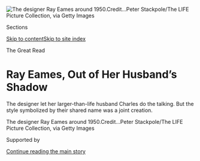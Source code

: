 <div id="app">

<div>

<div>

<div>

</div>

<div data-aria-hidden="false">

<div id="site-content" data-role="main">

<div>

<div class="css-1aor85t" style="opacity:0.000000001;z-index:-1;visibility:hidden">

<div class="css-1hqnpie">

<div class="css-epjblv">

<span class="css-17xtcya">[Arts](/section/arts)</span><span class="css-x15j1o">|</span><span class="css-fwqvlz">Ray
Eames, Out of Her Husband’s
Shadow</span>

</div>

<div class="css-k008qs">

<div class="css-1iwv8en">

<span class="css-18z7m18"></span>

<div>

</div>

</div>

<span class="css-1n6z4y">https://nyti.ms/2WyXvsX</span>

<div class="css-1705lsu">

<div class="css-4xjgmj">

<div class="css-4skfbu" data-role="toolbar" data-aria-label="Social Media Share buttons, Save button, and Comments Panel with current comment count" data-testid="share-tools">

  - 
  - 
  - 
  - 
    
    <div class="css-6n7j50">
    
    </div>

  - 
  - 

</div>

</div>

</div>

</div>

</div>

</div>

<div class="css-11qgg8s">

</div>

<div id="fullBleedHeaderContent">

<div class="css-n4ws9g">

![<span class="css-16f3y1r e13ogyst0" data-aria-hidden="true">The
designer Ray Eames around
1950.</span><span class="css-cnj6d5 e1z0qqy90" itemprop="copyrightHolder"><span class="css-1ly73wi e1tej78p0">Credit...</span><span><span>Peter
Stackpole/The LIFE Picture Collection, via Getty
Images</span></span></span>](https://static01.graylady3jvrrxbe.onion/images/2020/05/17/lens/00-mrs-eames-04/00-mrs-eames-04-articleLarge.jpg?quality=75&auto=webp&disable=upscale)

</div>

<div class="css-3z92zw">

<div class="css-6cn7ki">

<div class="NYTAppHideMasthead css-1bcu9v6 e1suatyy0">

<div class="section css-1o1qe8k e1suatyy2">

<div class="css-cu5p7t er09x8g0">

<div class="css-6n7j50">

</div>

<span class="css-1dv1kvn">Sections</span>

[Skip to content](#site-content)[Skip to site index](#site-index)

</div>

<div class="css-10698na e1huz5gh0">

</div>

</div>

</div>

<span class="css-10ej3is ezdmqqa0">The Great Read</span>

<div class="css-1sojcmr ehdk2mb0">

# Ray Eames, Out of Her Husband’s Shadow

</div>

The designer let her larger-than-life husband Charles do the talking.
But the style symbolized by their shared name was a joint creation.

</div>

</div>

<div class="css-nwzfg5 e1gnum310">

<span class="css-1f9pvn2 arts">The designer Ray Eames around
1950.</span><span class="css-cnj6d5 e1z0qqy90" itemprop="copyrightHolder"><span class="css-1ly73wi e1tej78p0">Credit...</span><span><span>Peter
Stackpole/The LIFE Picture Collection, via Getty
Images</span></span></span>

</div>

<div id="sponsor-wrapper" class="css-1hyfx7x">

<div id="sponsor-slug" class="css-19vbshk">

Supported by

</div>

[Continue reading the main
story](#after-sponsor)

<div id="sponsor" class="ad sponsor-wrapper" style="text-align:center;height:100%;display:block">

</div>

<div id="after-sponsor">

</div>

</div>

<div class="css-1wx1auc e1gnum311">

<div class="css-18e8msd">

<div class="css-vp77d3 epjyd6m0">

<div class="css-hus3qt ey68jwv0" data-aria-hidden="true">

[![Jennifer
Schuessler](https://static01.graylady3jvrrxbe.onion/images/2018/02/16/multimedia/author-jennifer-schuessler/author-jennifer-schuessler-thumbLarge-v2.png
"Jennifer Schuessler")](https://www.nytimes3xbfgragh.onion/by/jennifer-schuessler)

</div>

<div class="css-1baulvz">

By [<span class="css-1baulvz last-byline" itemprop="name">Jennifer
Schuessler</span>](https://www.nytimes3xbfgragh.onion/by/jennifer-schuessler)

</div>

</div>

  - 
    
    <div class="css-ld3wwf e16638kd2">
    
    May 15,
    2020
    
    </div>

  - 
    
    <div class="css-4xjgmj">
    
    <div class="css-d8bdto" data-role="toolbar" data-aria-label="Social Media Share buttons, Save button, and Comments Panel with current comment count" data-testid="share-tools">
    
      - 
      - 
      - 
      - 
        
        <div class="css-6n7j50">
        
        </div>
    
      - 
      - 
    
    </div>
    
    </div>

</div>

</div>

</div>

<div class="section meteredContent css-1r7ky0e" name="articleBody" itemprop="articleBody">

<div class="css-1fanzo5 StoryBodyCompanionColumn">

<div class="css-53u6y8">

*The Mrs. Files looks at history through a contemporary lens to see what
the honorific “Mrs.” means to women and their identity.*

America had its first introduction to the artist and designer Ray Eames
in 1956, and it was brief. NBC’s “Home” show was featuring the debut of
the now-famous Eames lounge chair, and the host, Arlene Francis, opened
with Charles Eames — who was “almost a household word,” she told the
audience, thanks to a series of earlier chairs made from molded plastic
and plywood.

But the name, like the chair, wasn’t his alone. “Almost always when
there’s a successful man, there’s a very interesting and able woman
behind him,” Francis said, before calling “Mrs. Eames” to the stage to
say a few halting words.

Francis asked the couple to explain how the Eames design process worked.
“Ray, shall we let Charles do it, or do you want to help?” she asked,
barely pausing. “No? See, as I told you, she’s behind the man, but
terribly important.” In a clip [available on
YouTube](https://www.youtube.com/watch?v=z_X6RsN-HFw), as Charles starts
talking and the broadcast cuts to a close-up of an undulating plywood
seat, you can see Ray’s feet in a corner of the screen, backing away and
then disappearing.

</div>

</div>

<div class="css-1fanzo5 StoryBodyCompanionColumn">

<div class="css-53u6y8">

It’s not exactly right to say that Ray was sidelined, let alone
invisible, in the intensely masculine world of midcentury design. The
steady stream of imagery of the couple — sometimes riding on a
motorcycle, sometimes frolicking in homemade animal masks, sometimes
posing in matched clothing — was as much a part of their work as their
chairs, their dozens of experimental movies, or their famous house on
the Pacific Ocean, whose light-filled space filled with exquisitely
curated assemblages of colorful objects has become a beau ideal of
humanized modernism.

But [since her death
in 1988](https://www.nytimes3xbfgragh.onion/1988/08/23/obituaries/ray-eames-72-a-founder-of-firm-that-designed-the-eames-chair.html),
Ray Eames has been moving back to the center of the picture. Or rather,
the world has been discovering that she was there all along — not just
as the beaming helpmeet with sparkling eyes and a Dorothy-from-Oz dress
sense, but as an artistic force in and of herself.

She was born Bernice Kaiser in 1911 in Sacramento, where her father for
a time ran a vaudeville theater. “Ray” was a childhood nickname, and it
stuck (though it would sometimes cause its own confusions: as recently
as 2006, an article in The New York Times Magazine credited the classic
film “Powers of Ten” to “the Eames brothers”).

She moved to New York City in the 1930s, where she studied with the
painter Hans Hofmann and was active with American Abstract Artists, an
activist group that picketed galleries that refused to show
nonrepresentational art. In 1940, she enrolled at the Cranbrook Academy
of Art outside Detroit, where she met Charles, at the time the head of
the department of industrial
design.

</div>

</div>

<div class="css-a7yk8a e73j0it0">

<div class="css-1xdhyk6 erfvjey0">

<span class="css-1ly73wi e1tej78p0">Image</span>

<div class="css-zjzyr8">

<div data-testid="lazyimage-container" style="height:488.48888888888894px">

</div>

</div>

</div>

<span class="css-16f3y1r e13ogyst0" data-aria-hidden="true">The Eameses
designing the Aluminum Group series of furniture in
1958.</span><span class="css-cnj6d5 e1z0qqy90" itemprop="copyrightHolder"><span class="css-1ly73wi e1tej78p0">Credit...</span><span>Eames
Office LLC. All Rights
Reserved.</span></span>

<div class="css-1xdhyk6 erfvjey0">

<span class="css-1ly73wi e1tej78p0">Image</span>

<div class="css-zjzyr8">

<div data-testid="lazyimage-container" style="height:488.48888888888894px">

</div>

</div>

</div>

<span class="css-16f3y1r e13ogyst0" data-aria-hidden="true">Charles and
Ray in the house they designed and built in
1949.</span><span class="css-cnj6d5 e1z0qqy90" itemprop="copyrightHolder"><span class="css-1ly73wi e1tej78p0">Credit...</span><span>Eames
Office LLC. All Rights Reserved.</span></span>

</div>

<div class="css-1fanzo5 StoryBodyCompanionColumn">

<div class="css-53u6y8">

He was tall and angular, a charismatic former track star and football
captain whose looks would later draw comparison to Henry Fonda. He was
also married, with a young child. After a semester, Ray left, but they
exchanged smitten letters.

</div>

</div>

<div class="css-1fanzo5 StoryBodyCompanionColumn">

<div class="css-53u6y8">

“We must see each other soon,” he wrote to her in March 1941. “This
business of becoming dream people in each other’s minds is no good.”
Soon after, Charles divorced his wife, and he and Ray married and moved
to California.

Articles and documentaries about the Eameses lean on Charles’s gnomic
statements of design philosophy: “The best for the most for the least.”
“Never delegate understanding.” “Never let the blood show.” And then
there was this one: “Whatever I can do, Ray can do better.”

It’s the kind of tribute that can come off as lip service. But in the
decades since their deaths, design critics have increasingly challenged
the gendered division of labor<span class="css-8l6xbc evw5hdy0">
</span>— architecture and form-giving for him; color, whimsy and
“décor” for her — presumed in many accounts of their work, and of
modernism itself.

</div>

</div>

<div class="css-79elbk" data-testid="photoviewer-wrapper">

<div class="css-z3e15g" data-testid="photoviewer-wrapper-hidden">

</div>

<div class="css-1a48zt4 ehw59r15" data-testid="photoviewer-children">

![<span class="css-16f3y1r e13ogyst0" data-aria-hidden="true">Charles
and Ray, then newlyweds, in their first home — the Richard
Neutra-designed Strathmore Apartments in Los Angeles — in December
1941.</span><span class="css-cnj6d5 e1z0qqy90" itemprop="copyrightHolder"><span class="css-1ly73wi e1tej78p0">Credit...</span><span>Eames
Office LLC. All Rights
Reserved.</span></span>](https://static01.graylady3jvrrxbe.onion/images/2020/05/17/lens/00-mrs-eames-02/00-mrs-eames-02-articleLarge.jpg?quality=75&auto=webp&disable=upscale)

</div>

</div>

<div class="css-1fanzo5 StoryBodyCompanionColumn">

<div class="css-53u6y8">

The birth of the famous molded Eames chairs might be traced to the
winning design Charles and Eero Saarinen submitted to a Museum of Modern
Art competition in 1940. But it wasn’t until later that Charles and Ray,
working in their first Los Angeles apartment on a cobbled-together
machine nicknamed [the
Kazam\!](https://www.eamesoffice.com/blog/the-kazam-machine/), began
figuring out how to make the compound curves of their now classic LCW
chair work for mass production, with Ray mostly working the machine
while Charles earned a paycheck as a set designer at MGM Studios.

</div>

</div>

<div class="css-1fanzo5 StoryBodyCompanionColumn">

<div class="css-53u6y8">

And Ray wasn’t merely working out the kinks. The sculptural curves
themselves — and the rest of the sprawling Eames output that followed —
were influenced by Ray’s early immersion in abstract art, the design
historian Pat Kirkham wrote in her 1995 book “Charles and Ray Eames:
Designers of the Twentieth Century.”

“To the extent that the Eames style of the 1940s and 1950s was
‘progressive’ and ‘avant-garde,’” Kirkham wrote, “Ray was certainly as
responsible as Charles.”

This was a point frequently underlined by Charles, who spoke about the
design process in terms of “we,” “us” and “ours” — not that the world
seemed to really hear it. Until the 1970s, the titles of museum
exhibitions about their work tended to omit her name. In a 1973 profile
in The New York Times titled “Casual Giant of Design,” Charles Eames
describes their relationship as “an equal and total alliance.” But the
article is described in the paper’s index as being about Charles and his
“wife and
assistant.”

</div>

</div>

<div class="css-a7yk8a e73j0it0">

<div class="css-1xdhyk6 erfvjey0">

<span class="css-1ly73wi e1tej78p0">Image</span>

<div class="css-zjzyr8">

<div data-testid="lazyimage-container" style="height:252.62222222222223px">

</div>

</div>

</div>

<span class="css-16f3y1r e13ogyst0" data-aria-hidden="true">The Eameses’
entry in the card catalogue of The New York Times’s photo
archive.</span>

<div class="css-1xdhyk6 erfvjey0">

<span class="css-1ly73wi e1tej78p0">Image</span>

<div class="css-zjzyr8">

<div data-testid="lazyimage-container" style="height:259.7111111111111px">

</div>

</div>

</div>

<span class="css-16f3y1r e13ogyst0" data-aria-hidden="true">A profile of
Charles Eames, which appeared in The Times on April 24,
1973.</span>

</div>

<div class="css-79elbk" data-testid="photoviewer-wrapper">

<div class="css-z3e15g" data-testid="photoviewer-wrapper-hidden">

</div>

<div class="css-1a48zt4 ehw59r15" data-testid="photoviewer-children">

<div class="css-1xdhyk6 erfvjey0">

<span class="css-1ly73wi e1tej78p0">Image</span>

<div class="css-zjzyr8">

<div data-testid="lazyimage-container" style="height:379.5777777777777px">

</div>

</div>

</div>

<span class="css-16f3y1r e13ogyst0" data-aria-hidden="true">Ray at home
in California around
1950.</span><span class="css-cnj6d5 e1z0qqy90" itemprop="copyrightHolder"><span class="css-1ly73wi e1tej78p0">Credit...</span><span>Peter
Stackpole/The LIFE Picture Collection, via Getty Images</span></span>

</div>

</div>

<div class="css-1fanzo5 StoryBodyCompanionColumn">

<div class="css-53u6y8">

One 1969 television program described Ray as “sitting like a delicious
dumpling in a doll’s dress.” And Ray, at least in front of the cameras,
seemed willing to play the part of supportive, mostly silent wife.

</div>

</div>

<div class="css-1fanzo5 StoryBodyCompanionColumn">

<div class="css-53u6y8">

“It isn’t the same when I talk,” she [told an
interviewer](https://www.washingtonpost.com/archive/lifestyle/1977/07/24/the-eames-legend-of-spare-simplicity/dabc414e-583b-406d-8e45-a1fd3a9828d0/)
in 1977. “Charles has a way of putting things which people pay attention
to.”

A creative woman seemingly content to let her husband speak for her and
their work together may feel uneasy amid recent feminist reclamation
projects aimed at bringing other midcentury artistic women — like Ray’s
friend Lee Krasner, who was married to Jackson Pollock — out of their
husbands’ shadows (while sometimes also trying to topple the men from
the pedestal of male genius).

And Ray, who died 10 years to the day after her husband, left behind few
public statements about how she felt, say, in 1985 when she appeared at
the World Design Conference to accept his posthumous award as the
world’s most influential designer, for work they did together. If she
ever seethed at her husband’s higher profile or felt marginalized (as
some colleagues in the Eames studio have suggested), she did not show
it.

Kirkham, who interviewed her in the years before her death, says that
Ray wasn’t concerned with teasing out what part of the creativity
symbolized by the name “Eames” was hers.

“She got annoyed when people would say, ‘Ray designed those stools,’
because it meant she wasn’t involved in other stuff, when it was all
joint work,” she said in an interview. “She just kept coming back to
that. It was all joint work.”

</div>

</div>

<div>

</div>

</div>

<div>

</div>

<div>

</div>

<div>

</div>

<div>

<div id="bottom-wrapper" class="css-1ede5it">

<div id="bottom-slug" class="css-l9onyx">

Advertisement

</div>

[Continue reading the main
story](#after-bottom)

<div id="bottom" class="ad bottom-wrapper" style="text-align:center;height:100%;display:block;min-height:90px">

</div>

<div id="after-bottom">

</div>

</div>

</div>

</div>

</div>

## Site Index

<div>

</div>

## Site Information Navigation

  - [© <span>2020</span> <span>The New York Times
    Company</span>](https://help.nytimes3xbfgragh.onion/hc/en-us/articles/115014792127-Copyright-notice)

<!-- end list -->

  - [NYTCo](https://www.nytco.com/)
  - [Contact
    Us](https://help.nytimes3xbfgragh.onion/hc/en-us/articles/115015385887-Contact-Us)
  - [Work with us](https://www.nytco.com/careers/)
  - [Advertise](https://nytmediakit.com/)
  - [T Brand Studio](http://www.tbrandstudio.com/)
  - [Your Ad
    Choices](https://www.nytimes3xbfgragh.onion/privacy/cookie-policy#how-do-i-manage-trackers)
  - [Privacy](https://www.nytimes3xbfgragh.onion/privacy)
  - [Terms of
    Service](https://help.nytimes3xbfgragh.onion/hc/en-us/articles/115014893428-Terms-of-service)
  - [Terms of
    Sale](https://help.nytimes3xbfgragh.onion/hc/en-us/articles/115014893968-Terms-of-sale)
  - [Site
    Map](https://spiderbites.nytimes3xbfgragh.onion)
  - [Help](https://help.nytimes3xbfgragh.onion/hc/en-us)
  - [Subscriptions](https://www.nytimes3xbfgragh.onion/subscription?campaignId=37WXW)

</div>

</div>

</div>

</div>
